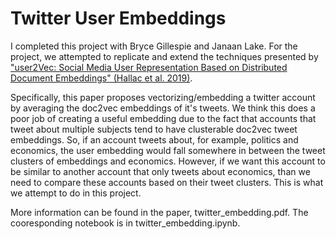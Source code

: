 # Twitter User Embeddings

I completed this project with Bryce Gillespie and Janaan Lake. For the project, we attempted to replicate and extend the techniques presented by ["user2Vec: Social Media User Representation Based on Distributed Document Embeddings" (Hallac et al. 2019)](https://ieeexplore.ieee.org/document/8875952).

Specifically, this paper proposes vectorizing/embedding a twitter account by averaging the doc2vec embeddings of it's tweets. We think this does a poor job of creating a useful embedding due to the fact that accounts that tweet about multiple subjects tend to have clusterable doc2vec tweet embeddings. So, if an account tweets about, for example, politics and economics, the user embedding would fall somewhere in between the tweet clusters of embeddings and economics. However, if we want this account to be similar to another account that only tweets about economics, than we need to compare these accounts based on their tweet clusters. This is what we attempt to do in this project.

More information can be found in the paper, twitter_embedding.pdf. The cooresponding notebook is in twitter_embedding.ipynb.
